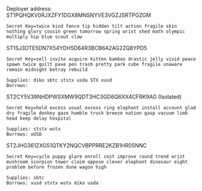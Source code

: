 Deployer address: ST1PQHQKV0RJXZFY1DGX8MNSNYVE3VGZJSRTPGZGM

`Secret Key=twice kind fence tip hidden tilt action fragile skin nothing glory cousin green tomorrow spring wrist shed math olympic multiply hip blue scout claw`

ST1SJ3DTE5DN7X54YDH5D64R3BCB6A2AG2ZQ8YPD5

`Secret Key=sell invite acquire kitten bamboo drastic jelly vivid peace spawn twice guilt pave pen trash pretty park cube fragile unaware remain midnight betray rebuild`

```
Supplies: diko sbtc ststx usda STX xusd
Borrows: 
```

ST2CY5V39NHDPWSXMW9QDT3HC3GD6Q6XX4CFRK9AG (Isolated)

`Secret Key=hold excess usual excess ring elephant install account glad dry fragile donkey gaze humble truck breeze nation gasp vacuum limb head keep delay hospital`

```
Supplies: ststx wstx
Borrows: xUSD
```

ST2JHG361ZXG51QTKY2NQCVBPPRRE2KZB1HR05NNC

`Secret Key=cycle puppy glare enroll cost improve round trend wrist mushroom scorpion tower claim oppose clever elephant dinosaur eight problem before frozen dune wagon high`

```
Supplies: sbtc
Borrows: xusd ststx wstx diko usda
```